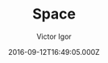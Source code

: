 ---
title: Space
github: https://github.com/victorvoid/space-jekyll-template/
demo: https://victorvoid.me/space-jekyll-template/
author: Victor Igor
ssg:
  - Jekyll
cms:
  - No Cms
date: 2016-09-12T16:49:05.000Z
description: >-
  A simple spacemacs template on jekyll.
  https://victorvoid.github.io/space-jekyll-template/
stale: false
---